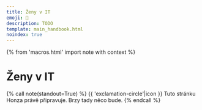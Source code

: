 ```yaml
---
title: Ženy v IT
emoji: 👩
description: TODO
template: main_handbook.html
noindex: true
---
```


{% from 'macros.html' import note with context %}

# Ženy v IT

{% call note(standout=True) %}
  {{ 'exclamation-circle'|icon }} Tuto stránku Honza právě připravuje. Brzy tady něco bude.
{% endcall %}


<!-- {#

https://cybermagnolia.com/blog/the-money-talk-meetup/

- https://www.heroine.cz/zeny-it/7701-zeny-jsou-z-it-trhu-vytlacovany-rika-vedouci-analytik-lmc-tomas-dombrovsky
- ženy v it stránka přímo v příručce kde jsou heroine články atd. a třeba i díl moderná firma o ženách nebo motherhood atd.
- Vytvořit stránku ženy v IT, kde odkazu heroine a klidně i každý článek odtamtud, moje označené, potom odkazy, potom vysvětlit pro kazdyho proč ženy v it a proč se to hodí dělat a FAQ ala garáž (Brusel a EU atd)
- https://www.heroine.cz/clanky/autor/70000223-honza-javorek
- https://girlsday.cz/
- Důležité svátky - Girls day, women in tech, etc.
- https://robime.it/?s=rozhovory
- https://www.root.cz/market-voice/mezinarodni-vyzkum-ukazal-ze-zen-v-it-pribyva-zdaleka-to-nejsou-jen-programatorky/
- https://womenwill.google/
- https://developers.google.com/womentechmakers
- https://medium.com/@lenka.stawarczyk/pro%C4%8D-si-%C5%BEeny-p%C5%99i-hled%C3%A1n%C3%AD-pr%C3%A1ce-nev%C4%9B%C5%99%C3%AD-a-nejsou-sp%C3%AD%C5%A1-jen-vyb%C3%ADrav%C3%A9-a50c936fb805
- https://projekty.heroine.cz/zeny-it
- https://www.facebook.com/groups/holkyzit

https://hbr.org/2014/06/why-women-dont-negotiate-their-job-offers

Skvěle napsaný a velmi přínosný článek demýtizující tzv. confidence gap: Že mužům stačí splnit 60 % požadavků v pracovním inzerátu a už se hlásí, zatímco ženy se nepřihlásí, dokud nemají 100 %. Text poskytuje zdroj statistiky, podrobnější rozbor problému, návrhy toho, co mohou firmy dělat. Ženy „…jsou trochu soudnější a zdrženlivější než muži. Nechtějí trávit čas a energii někde, kde nevěří, že můžou uspět.” Budu muset opravit příručku! Mnoho z věcí zmíněných v článku navíc platí i pro juniory v IT. Například popsat jasně a jednoznačně věci, které firma vyžaduje, a které jsou bonus, to je problém většiny juniorních nabídek.
https://medium.com/@lenka.stawarczyk/pro%C4%8D-si-%C5%BEeny-p%C5%99i-hled%C3%A1n%C3%AD-pr%C3%A1ce-nev%C4%9B%C5%99%C3%AD-a-nejsou-sp%C3%AD%C5%A1-jen-vyb%C3%ADrav%C3%A9-a50c936fb805

https://www.youtube.com/watch?v=X0iyjV9aEM8
https://www.heroine.cz/zeny-it/11329-nemam-skolu-a-nejsem-technicky-typ-nejcastejsi-povery-ktere-zeny-odrazuji-od-prace-v-it

#} -->
